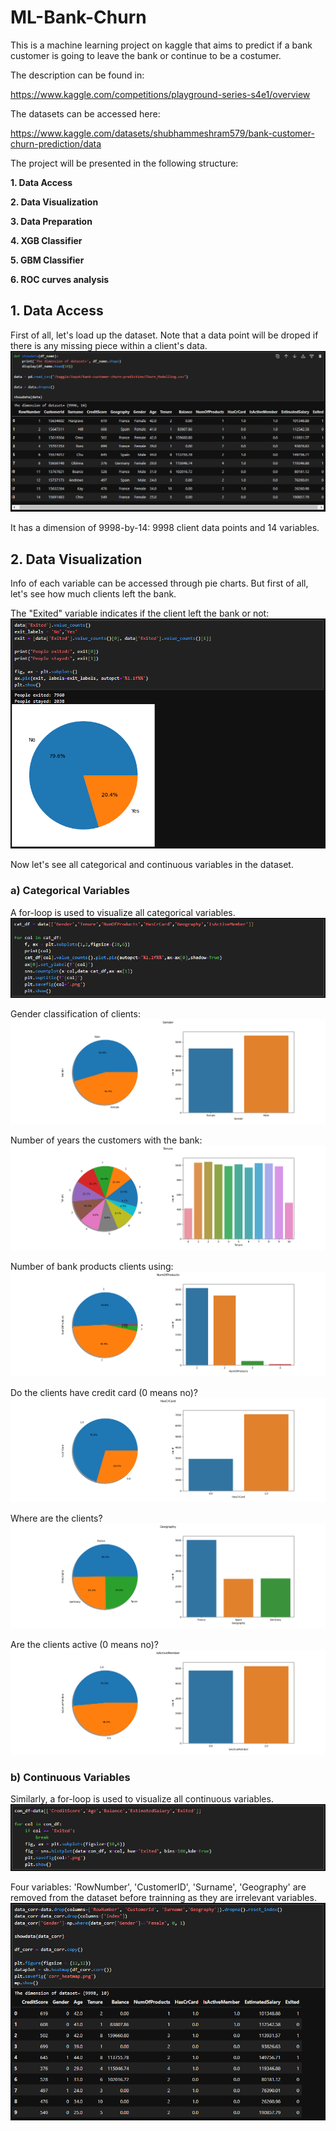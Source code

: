 # ML-Bank-Churn
This is a machine learning project on kaggle that aims to predict if a bank customer is going to leave the bank or continue to be a costumer.

The description can be found in:

https://www.kaggle.com/competitions/playground-series-s4e1/overview

The datasets can be accessed here:

https://www.kaggle.com/datasets/shubhammeshram579/bank-customer-churn-prediction/data

The project will be presented in the following structure:

**1. Data Access**

**2. Data Visualization**
   
**3. Data Preparation**
   
**4. XGB Classifier**   

**5. GBM Classifier**   

**6. ROC curves analysis**

## 1. Data Access
First of all, let's load up the dataset. Note that a data point will be droped if there is any missing piece within a client's data.
![alt text](images/1.png)

It has a dimension of 9998-by-14: 9998 client data points and 14 variables.

## 2. Data Visualization
Info of each variable can be accessed through pie charts. But first of all, let's see how much clients left the bank.

The "Exited" variable indicates if the client left the bank or not:
![alt text](images/2a.png)

Now let's see all categorical and continuous variables in the dataset.

### a) Categorical Variables
A for-loop is used to visualize all categorical variables.
![alt text](images/2b.png)

Gender classification of clients:
![alt text](images/Gender.png)

Number of years the customers with the bank:
![alt text](images/Tenure.png)

Number of bank products clients using:
![alt text](images/NumOfProducts.png)

Do the clients have credit card (0 means no)?
![alt text](images/HasCrCard.png)

Where are the clients?
![alt text](images/Geography.png)

Are the clients active (0 means no)?
![alt text](images/IsActiveMember.png)


### b) Continuous Variables
Similarly, a for-loop is used to visualize all continuous variables.
![alt text](images/2c.png)


Four variables: 'RowNumber', 'CustomerID', 'Surname', 'Geography' are removed from the dataset before trainning as they are irrelevant variables.
![alt text](images/2d.png)
